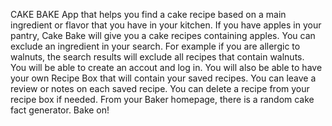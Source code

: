 CAKE BAKE
App that helps you find a cake recipe based on a main ingredient or flavor that you have in your kitchen.  If you have apples in your pantry, Cake Bake will give you a cake recipes containing apples.
You can exclude an ingredient in your search.  For example if you are allergic to walnuts, the search results will exclude all recipes that contain walnuts.  
You will be able to create an accout and log in.  You will also be able to have your own Recipe Box that will contain your saved recipes.  You can leave a review or notes on each saved recipe.  You can delete a recipe from your recipe box if needed.
From your Baker homepage, there is a random cake fact generator. Bake on!

